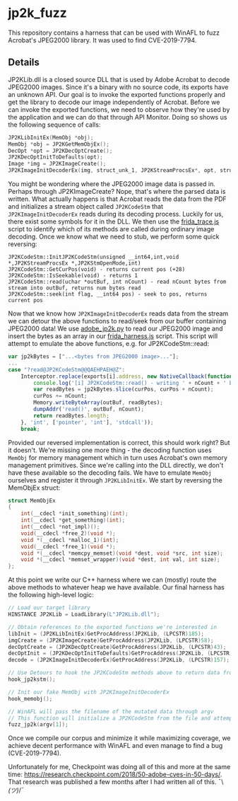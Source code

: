 # jp2k_fuzz

This repository contains a harness that can be used with WinAFL to fuzz Acrobat's JPEG2000 library. It was used to find CVE-2019-7794.

## Details

JP2KLib.dll is a closed source DLL that is used by Adobe Acrobat to decode JPEG2000 images. Since it's a binary with no source code, its exports have an unknown API. Our goal is to invoke the exported functions properly and get the library to decode our image independently of Acrobat. Before we can invoke the exported functions, we need to observe how they're used by the application and we can do that through API Monitor. Doing so shows us the following sequence of calls:
```cpp
JP2KLibInitEx(MemObj *obj);
MemObj *obj = JP2KGetMemObjEx();
DecOpt *opt = JP2KDecOptCreate();
JP2KDecOptInitToDefaults(opt);
Image *img = JP2KImageCreate();
JP2KImageInitDecoderEx(img, struct_unk_1, JP2KStreamProcsEx*, opt, struct_unk_3);
```
You might be wondering where the JPEG2000 image data is passed in. Perhaps through JP2KImageCreate? Nope, that's where the parsed data is written. What actually happens is that Acrobat reads the data from the PDF and initializes a stream object called `JP2KCodeStm` that `JP2KImageInitDecoderEx` reads during its decoding process. Luckily for us, there exist some symbols for it in the DLL. We then use the [frida_trace.js](frida_trace.js) script to identify which of its methods are called during ordinary image decoding. Once we know what we need to stub, we perform some quick reversing:
```
JP2KCodeStm::InitJP2KCodeStm(unsigned __int64,int,void *,JP2KStreamProcsEx *,JP2KStmOpenMode,int)
JP2KCodeStm::GetCurPos(void) - returns current pos (+28)
JP2KCodeStm::IsSeekable(void) - returns 1
JP2KCodeStm::read(uchar *outBuf, int nCount) - read nCount bytes from stream into outBuf, returns num bytes read
JP2KCodeStm::seek(int flag, __int64 pos) - seek to pos, returns current pos
```
Now that we know how `JP2KImageInitDecoderEx` reads data from the stream we can detour the above functions to read/seek from our buffer containing JPEG2000 data! We use [adobe_jp2k.py](adobe_jp2k.py) to read our JPEG2000 image and insert the bytes as an array in our [frida_harness.js](frida_harness.js) script. This script will attempt to emulate the above functions, e.g. for JP2KCodeStm::read:
```js
var jp2kBytes = ["...<bytes from JPEG2000 image>..."];
...
case "?read@JP2KCodeStm@@QAEHPAEH@Z":
    Interceptor.replace(exports[i].address, new NativeCallback(function(outBuf, nCount) {
        console.log('[i] JP2KCodeStm::read() - writing ' + nCount + ' bytes to ' + outBuf + ' curpos=' + curPos);
        var readBytes = jp2kBytes.slice(curPos, curPos + nCount);
        curPos += nCount;
        Memory.writeByteArray(outBuf, readBytes);
        dumpAddr('read()', outBuf, nCount);
        return readBytes.length;
    }, 'int', ['pointer', 'int'], 'stdcall'));
    break;
```
Provided our reversed implementation is correct, this should work right? But it doesn't. We're missing one more thing - the decoding function uses `MemObj` for memory management which in turn uses Acrobat's own memory management primitives. Since we're calling into the DLL directly, we don't have these available so the decoding fails. We have to emulate `MemObj` ourselves and register it through `JP2KLibInitEx`. We start by reversing the MemObjEx struct:
```cpp
struct MemObjEx
{
	int(__cdecl *init_something)(int);
	int(__cdecl *get_something)(int);
	int(__cdecl *not_impl)();
	void(__cdecl *free_2)(void *);
	void *(__cdecl *malloc_1)(int);
	void(__cdecl *free_1)(void *);
	void *(__cdecl *memcpy_memset)(void *dest, void *src, int size);
	void *(__cdecl *memset_wrapper)(void *dest, int val, int size);
};
```
At this point we write our C++ harness where we can (mostly) route the above methods to whatever heap we have available. Our final harness has the following high-level logic:
```cpp
// Load our target library
HINSTANCE JP2KLib = LoadLibrary(L"JP2KLib.dll");

// Obtain references to the exported functions we're interested in
libInit = (JP2KLibInitEx)GetProcAddress(JP2KLib, (LPCSTR)185);
imgCreate = (JP2KImageCreate)GetProcAddress(JP2KLib, (LPCSTR)58);
decOptCreate = (JP2KDecOptCreate)GetProcAddress(JP2KLib, (LPCSTR)43);
decOptInit = (JP2KDecOptInitToDefaults)GetProcAddress(JP2KLib, (LPCSTR)45);
decode = (JP2KImageInitDecoderEx)GetProcAddress(JP2KLib, (LPCSTR)157);

// Use Detours to hook the JP2KCodeStm methods above to return data from our file buffer
hook_jp2kstm();

// Init our fake MemObj with JP2KImageInitDecoderEx 
hook_memobj();

// WinAFL will pass the filename of the mutated data through argv
// This function will initialize a JP2KCodeStm from the file and attempt to decode the image 
fuzz_jp2k(argv[1]);
```
Once we compile our corpus and minimize it while maximizing coverage, we achieve decent performance with WinAFL and even manage to find a bug (CVE-2019-7794).

Unfortunately for me, Checkpoint was doing all of this and more at the same time: https://research.checkpoint.com/2018/50-adobe-cves-in-50-days/. That research was published a few months after I had written all of this. ¯\\_(ツ)_/¯

